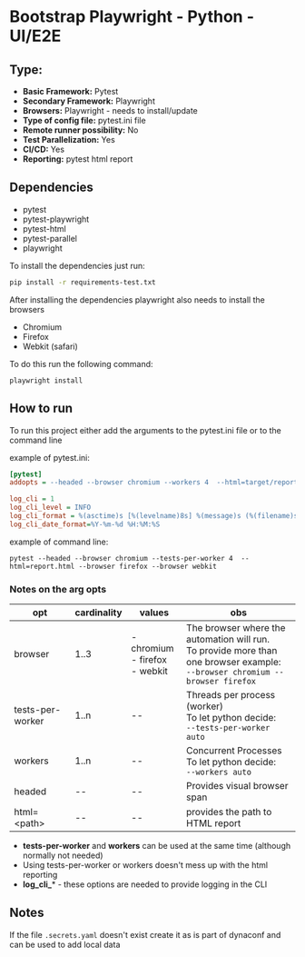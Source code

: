# Bootstrap Playwright - Python - UI/E2E 

## Type:

- **Basic Framework:** Pytest
- **Secondary Framework:** Playwright
- **Browsers:** Playwright - needs to install/update 
- **Type of config file:** pytest.ini file
- **Remote runner possibility:** No
- **Test Parallelization:** Yes
- **CI/CD:** Yes
- **Reporting:** pytest html report

## Dependencies

- pytest
- pytest-playwright
- pytest-html
- pytest-parallel
- playwright

To install the dependencies just run:

```sh
pip install -r requirements-test.txt
```

After installing the dependencies playwright also needs to install the browsers
- Chromium
- Firefox
- Webkit (safari)

To do this run the following command:

```shell
playwright install
```

## How to run

To run this project either add the arguments to the pytest.ini file or to the command line

example of pytest.ini:

```ini
[pytest]
addopts = --headed --browser chromium --workers 4  --html=target/reports/report.html --browser firefox --browser webkit

log_cli = 1
log_cli_level = INFO
log_cli_format = %(asctime)s [%(levelname)8s] %(message)s (%(filename)s:%(lineno)s)
log_cli_date_format=%Y-%m-%d %H:%M:%S
```

example of command line:

```shell
pytest --headed --browser chromium --tests-per-worker 4  --html=report.html --browser firefox --browser webkit
```

### Notes on the arg opts

| opt              | cardinality | values                              | obs                                                                                                                               |
|------------------|-------------|-------------------------------------|-----------------------------------------------------------------------------------------------------------------------------------|
| browser          | 1..3        | - chromium<br>- firefox<br>- webkit | The browser where the automation will run.<br>To provide more than one browser example:<br>`--browser chromium --browser firefox` |
| tests-per-worker | 1..n        | --                                  | Threads per process (worker)<br>To let python decide:<br>`--tests-per-worker auto`                                                |
| workers          | 1..n        | --                                  | Concurrent Processes<br>To let python decide:<br>`--workers auto`                                                                 |
| headed           | --          | --                                  | Provides visual browser span                                                                                                      |
| html=\<path\>    | --          | --                                  | provides the path to HTML report                                                                                                  |


- **tests-per-worker** and **workers** can be used at the same time (although normally not needed)
- Using tests-per-worker or workers doesn't mess up with the html reporting
- **log_cli_*** - these options are needed to provide logging in the CLI

## Notes

If the file `.secrets.yaml` doesn't exist create it as is part of dynaconf and can be used to add local data